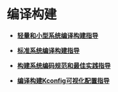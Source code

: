 # 编译构建<a name="ZH-CN_TOPIC_0000001111039546"></a>

-   **[轻量和小型系统编译构建指导](subsys-build-mini-lite.md)**  

-   **[标准系统编译构建指导](subsys-build-standard-large.md)** 
-  **[构建系统编码规范和最佳实践指导](subsys-build-gn-coding-style-and-best-practice.md)** 
-  **[编译构建Kconfig可视化配置指导](subsys-build-gn-kconfig-visual-config-guid.md)** 


